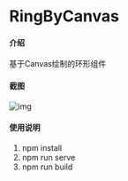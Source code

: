 # RingByCanvas

#### 介绍
基于Canvas绘制的环形组件

#### 截图
![img](https://gitee.com/yiqianaa/ring-by-canvas/blob/master/img-folder/781ee3a1294411b9023e7a19b25e096.png)

#### 使用说明

1.  npm install
2.  npm run serve
3.  npm run build
